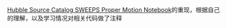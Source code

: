 [Hubble Source Catalog SWEEPS Proper Motion Notebook](https://archive.stsci.edu/hst/hsc/help/sweeps/sweeps_hscv3p1.html)的重现，根据自己的理解，以及学习情况对相关代码做了注释
